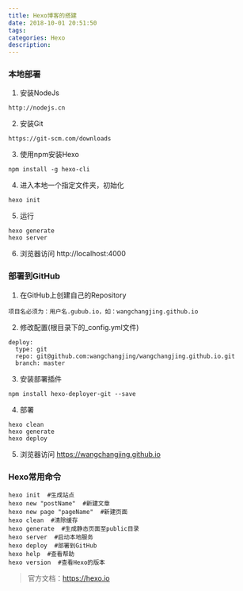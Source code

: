 ```yaml
---
title: Hexo博客的搭建
date: 2018-10-01 20:51:50
tags: 
categories: Hexo
description: 
---
```


### 本地部署
1. 安装NodeJs  

```
http://nodejs.cn
```
2. 安装Git  

```
https://git-scm.com/downloads
```
3. 使用npm安装Hexo

```
npm install -g hexo-cli
```
4. 进入本地一个指定文件夹，初始化

```
hexo init
```
5. 运行

```
hexo generate
hexo server
```
6. 浏览器访问 http://localhost:4000

### 部署到GitHub
1. 在GitHub上创建自己的Repository

```
项目名必须为：用户名.gubub.io，如：wangchangjing.github.io
```
2. 修改配置(根目录下的_config.yml文件)

```
deploy:
  type: git
  repo: git@github.com:wangchangjing/wangchangjing.github.io.git
  branch: master
```
3. 安装部署插件  

```
npm install hexo-deployer-git --save
```
4. 部署

```
hexo clean
hexo generate
hexo deploy
```
5. 浏览器访问 https://wangchangjing.github.io

### Hexo常用命令

```
hexo init  #生成站点
hexo new "postName"  #新建文章
hexo new page "pageName"  #新建页面
hexo clean  #清除缓存
hexo generate  #生成静态页面至public目录
hexo server  #启动本地服务
hexo deploy  #部署到GitHub
hexo help  #查看帮助
hexo version  #查看Hexo的版本
```

> 官方文档：https://hexo.io